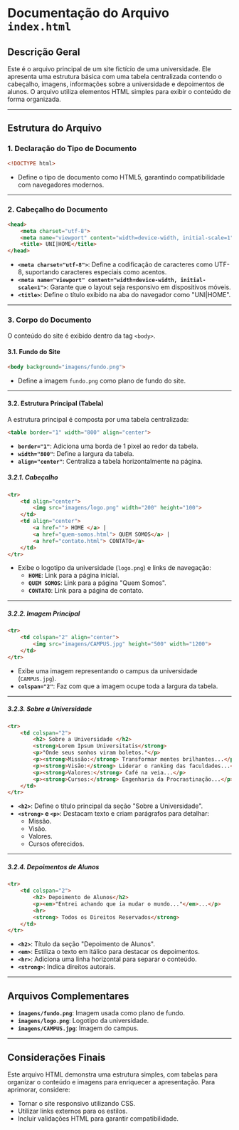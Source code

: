 
# Documentação do Arquivo `index.html`

## **Descrição Geral**
Este é o arquivo principal de um site fictício de uma universidade. Ele apresenta uma estrutura básica com uma tabela centralizada contendo o cabeçalho, imagens, informações sobre a universidade e depoimentos de alunos. O arquivo utiliza elementos HTML simples para exibir o conteúdo de forma organizada.

---

## **Estrutura do Arquivo**

### **1. Declaração do Tipo de Documento**
```html
<!DOCTYPE html>
```
- Define o tipo de documento como HTML5, garantindo compatibilidade com navegadores modernos.

---

### **2. Cabeçalho do Documento**
```html
<head>
    <meta charset="utf-8">
    <meta name="viewport" content="width=device-width, initial-scale=1">
    <title> UNI|HOME</title>
</head>
```
- **`<meta charset="utf-8">`**: Define a codificação de caracteres como UTF-8, suportando caracteres especiais como acentos.
- **`<meta name="viewport" content="width=device-width, initial-scale=1">`**: Garante que o layout seja responsivo em dispositivos móveis.
- **`<title>`**: Define o título exibido na aba do navegador como "UNI|HOME".

---

### **3. Corpo do Documento**
O conteúdo do site é exibido dentro da tag `<body>`.

#### **3.1. Fundo do Site**
```html
<body background="imagens/fundo.png">
```
- Define a imagem `fundo.png` como plano de fundo do site.

---

#### **3.2. Estrutura Principal (Tabela)**
A estrutura principal é composta por uma tabela centralizada:
```html
<table border="1" width="800" align="center">
```
- **`border="1"`**: Adiciona uma borda de 1 pixel ao redor da tabela.
- **`width="800"`**: Define a largura da tabela.
- **`align="center"`**: Centraliza a tabela horizontalmente na página.

##### **3.2.1. Cabeçalho**
```html
<tr>
    <td align="center">
        <img src="imagens/logo.png" width="200" height="100">
    </td>
    <td align="center">
        <a href=""> HOME </a> |
        <a href="quem-somos.html"> QUEM SOMOS</a> |
        <a href="contato.html"> CONTATO</a>
    </td>
</tr>
```
- Exibe o logotipo da universidade (`logo.png`) e links de navegação:
  - **`HOME`**: Link para a página inicial.
  - **`QUEM SOMOS`**: Link para a página "Quem Somos".
  - **`CONTATO`**: Link para a página de contato.

---

##### **3.2.2. Imagem Principal**
```html
<tr>
    <td colspan="2" align="center">
        <img src="imagens/CAMPUS.jpg" height="500" width="1200">
    </td>
</tr>
```
- Exibe uma imagem representando o campus da universidade (`CAMPUS.jpg`).
- **`colspan="2"`**: Faz com que a imagem ocupe toda a largura da tabela.

---

##### **3.2.3. Sobre a Universidade**
```html
<tr>
    <td colspan="2">
        <h2> Sobre a Universidade </h2>
        <strong>Lorem Ipsum Universitatis</strong>
        <p>"Onde seus sonhos viram boletos."</p>
        <p><strong>Missão:</strong> Transformar mentes brilhantes...</p>
        <p><strong>Visão:</strong> Liderar o ranking das faculdades...</p>
        <p><strong>Valores:</strong> Café na veia...</p>
        <p><strong>Cursos:</strong> Engenharia da Procrastinação...</p>
    </td>
</tr>
```
- **`<h2>`**: Define o título principal da seção "Sobre a Universidade".
- **`<strong>` e `<p>`**: Destacam texto e criam parágrafos para detalhar:
  - Missão.
  - Visão.
  - Valores.
  - Cursos oferecidos.

---

##### **3.2.4. Depoimentos de Alunos**
```html
<tr>
    <td colspan="2">
        <h2> Depoimento de Alunos</h2>
        <p><em>"Entrei achando que ia mudar o mundo..."</em>...</p>
        <hr>
        <strong> Todos os Direitos Reservados</strong>
    </td>
</tr>
```
- **`<h2>`**: Título da seção "Depoimento de Alunos".
- **`<em>`**: Estiliza o texto em itálico para destacar os depoimentos.
- **`<hr>`**: Adiciona uma linha horizontal para separar o conteúdo.
- **`<strong>`**: Indica direitos autorais.

---

## **Arquivos Complementares**
- **`imagens/fundo.png`**: Imagem usada como plano de fundo.
- **`imagens/logo.png`**: Logotipo da universidade.
- **`imagens/CAMPUS.jpg`**: Imagem do campus.

---

## **Considerações Finais**
Este arquivo HTML demonstra uma estrutura simples, com tabelas para organizar o conteúdo e imagens para enriquecer a apresentação. Para aprimorar, considere:
- Tornar o site responsivo utilizando CSS.
- Utilizar links externos para os estilos.
- Incluir validações HTML para garantir compatibilidade.
